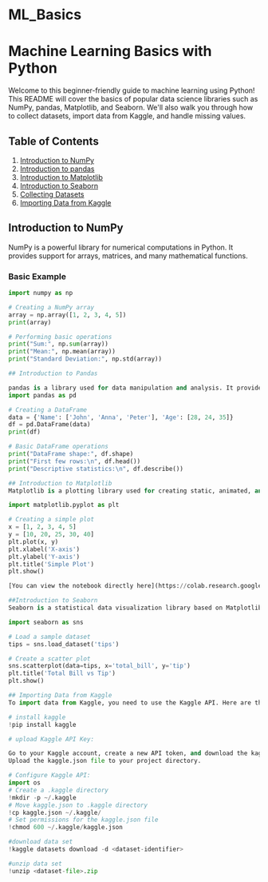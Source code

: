 # ML_Basics

# Machine Learning Basics with Python

Welcome to this beginner-friendly guide to machine learning using Python! This README will cover the basics of popular data science libraries such as NumPy, pandas, Matplotlib, and Seaborn. We'll also walk you through how to collect datasets, import data from Kaggle, and handle missing values.

## Table of Contents
1. [Introduction to NumPy](#introduction-to-numpy)
2. [Introduction to pandas](#introduction-to-pandas)
3. [Introduction to Matplotlib](#introduction-to-matplotlib)
4. [Introduction to Seaborn](#introduction-to-seaborn)
5. [Collecting Datasets](#collecting-datasets)
6. [Importing Data from Kaggle](#importing-data-from-kaggle)


## Introduction to NumPy

NumPy is a powerful library for numerical computations in Python. It provides support for arrays, matrices, and many mathematical functions.

### Basic Example
```python
import numpy as np

# Creating a NumPy array
array = np.array([1, 2, 3, 4, 5])
print(array)

# Performing basic operations
print("Sum:", np.sum(array))
print("Mean:", np.mean(array))
print("Standard Deviation:", np.std(array))

## Introduction to Pandas

pandas is a library used for data manipulation and analysis. It provides data structures like DataFrame that are easy to use for handling structured data.
import pandas as pd

# Creating a DataFrame
data = {'Name': ['John', 'Anna', 'Peter'], 'Age': [28, 24, 35]}
df = pd.DataFrame(data)
print(df)

# Basic DataFrame operations
print("DataFrame shape:", df.shape)
print("First few rows:\n", df.head())
print("Descriptive statistics:\n", df.describe())

## Introduction to Matplotlib
Matplotlib is a plotting library used for creating static, animated, and interactive visualizations in Python.

import matplotlib.pyplot as plt

# Creating a simple plot
x = [1, 2, 3, 4, 5]
y = [10, 20, 25, 30, 40]
plt.plot(x, y)
plt.xlabel('X-axis')
plt.ylabel('Y-axis')
plt.title('Simple Plot')
plt.show()

[You can view the notebook directly here](https://colab.research.google.com/github/Rashimanish/ML_Basics/blob/main/Matplotlib.ipynb)

##Introduction to Seaborn
Seaborn is a statistical data visualization library based on Matplotlib. It provides a high-level interface for drawing attractive and informative statistical graphics.

import seaborn as sns

# Load a sample dataset
tips = sns.load_dataset('tips')

# Create a scatter plot
sns.scatterplot(data=tips, x='total_bill', y='tip')
plt.title('Total Bill vs Tip')
plt.show()

## Importing Data from Kaggle
To import data from Kaggle, you need to use the Kaggle API. Here are the steps:

# install kaggle 
!pip install kaggle

# upload Kaggle API Key:

Go to your Kaggle account, create a new API token, and download the kaggle.json file.
Upload the kaggle.json file to your project directory.

# Configure Kaggle API:
import os
# Create a .kaggle directory
!mkdir -p ~/.kaggle
# Move kaggle.json to .kaggle directory
!cp kaggle.json ~/.kaggle/
# Set permissions for the kaggle.json file
!chmod 600 ~/.kaggle/kaggle.json

#download data set
!kaggle datasets download -d <dataset-identifier>

#unzip data set
!unzip <dataset-file>.zip


